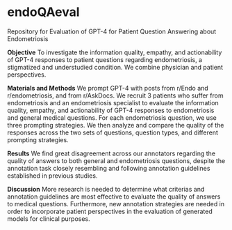 # endoQAeval
Repository for Evaluation of GPT-4 for Patient Question Answering about Endometriosis

**Objective**
To investigate the information quality, empathy, and actionability of GPT-4 responses to patient questions regarding endometriosis, a stigmatized and understudied condition. We combine physician and patient perspectives.

**Materials and Methods**
We prompt GPT-4 with posts from r/Endo and r/endometriosis, and from r/AskDocs. We recruit 3 patients who suffer from endometriosis and an endometriosis specialist to evaluate the information quality, empathy, and actionability of GPT-4 responses to endometriosis and general medical questions. For each endometriosis question, we use three prompting strategies. We then analyze and compare the quality of the responses across the two sets of questions, question types, and different prompting strategies.

**Results**
We find great disagreement across our annotators regarding the quality of answers to both general and endometriosis questions, despite the annotation task closely resembling and following annotation guidelines established in previous studies.

**Discussion**
More research is needed to determine what criterias and annotation guidelines are most effective to evaluate the quality of answers to medical questions. Furthermore, new annotation strategies are needed in order to incorporate patient perspectives in the evaluation of generated models for clinical purposes.
